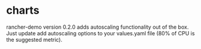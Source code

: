 # charts
rancher-demo version 0.2.0 adds autoscaling functionality out of the box. Just update add autoscaling options to your values.yaml file (80% of CPU is the suggested metric).
